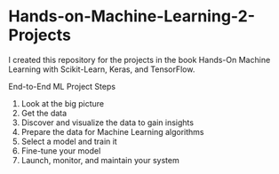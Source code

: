 <html lang="en">
    <h1>Hands-on-Machine-Learning-2-Projects</h1>
    <p>I created this repository for the projects in the book Hands-On Machine Learning with Scikit-Learn, Keras, and TensorFlow.</p>
    <p>End-to-End ML Project Steps</p>
    <ol>
        <li>Look at the big picture</li>
        <li>Get the data</li>
        <li>Discover and visualize the data to gain insights</li>
        <li>Prepare the data for Machine Learning algorithms</li>
        <li>Select a model and train it</li>
        <li>Fine-tune your model</li>
        <liPresent your solution></li>
        <li>Launch, monitor, and maintain your system</li>
    </ol>
</html>
